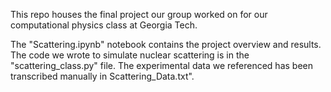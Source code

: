 This repo houses the final project our group worked on for our computational physics 
class at Georgia Tech. 

The "Scattering.ipynb" notebook contains the project overview and results. The 
code we wrote to simulate nuclear scattering is in the "scattering_class.py" file.
The experimental data we referenced has been transcribed manually in Scattering_Data.txt".
